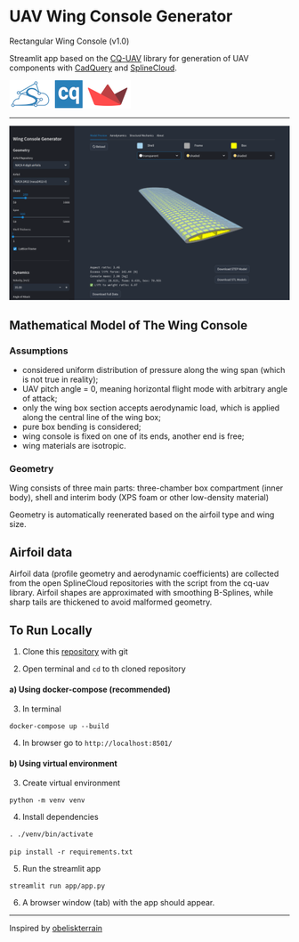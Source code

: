 # UAV Wing Console Generator

Rectangular Wing Console (v1.0)

Streamlit app based on the [CQ-UAV](https://github.com/nomad-vagabond/cq-uav) library for generation of UAV components with [CadQuery](https://github.com/CadQuery/cadquery) and [SplineCloud](https://splinecloud.com/).

![](app/img/sc-cq-st.png)

---

![](preview.png)

## Mathematical Model of The Wing Console

### Assumptions
- considered uniform distribution of pressure along the wing span (which is not true in reality);
- UAV pitch angle = 0, meaning horizontal flight mode with arbitrary angle of attack;
- only the wing box section accepts aerodynamic load, which is applied along the central line of the wing box;
- pure box bending is considered;
- wing console is fixed on one of its ends, another end is free;
- wing materials are isotropic.

### Geometry

Wing consists of three main parts: three-chamber box compartment (inner body), shell and interim body (XPS foam or other low-density material)

Geometry is automatically reenerated based on the airfoil type and wing size.


## Airfoil data

Airfoil data (profile geometry and aerodynamic coefficients) are collected from the open SplineCloud repositories with the script from the cq-uav library. Airfoil shapes are approximated with smoothing B-Splines, while sharp tails are thickened to avoid malformed geometry.

## To Run Locally

1. Clone this [repository](https://github.com/nomad-vagabond/streamlit-wing-design) with git

2. Open terminal and `cd` to th cloned repository

#### a) Using docker-compose (recommended)

3. In terminal

```
docker-compose up --build
```

4. In browser go to `http://localhost:8501/`

#### b) Using virtual environment

3. Create virtual environment

```
python -m venv venv
```

4. Install dependencies

```
. ./venv/bin/activate

pip install -r requirements.txt
```

5. Run the streamlit app

```
streamlit run app/app.py
```

6. A browser window (tab) with the app should appear.

---

Inspired by [obeliskterrain](https://github.com/medicationforall/obeliskterrainapp/tree/main)
